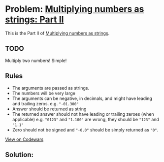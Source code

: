 # Problem: [Multiplying numbers as strings: Part II](https://www.codewars.com/kata/multiplying-numbers-as-strings-part-ii/javascript)

This is the Part II of [Multiplying numbers as strings](https://www.codewars.com/kata/55911ef14065454c75000062).

## TODO
Multiply two numbers! Simple!

## Rules
* The arguments are passed as strings.
* The numbers will be very large
* The arguments can be negative, in decimals, and might have leading and trailing zeros. e.g. ```"-01.300"```
* Answer should be returned as string
* The returned answer should not have leading or trailing zeroes (when applicable) e.g. ```"0123"``` and ```"1.100"``` are wrong, they should be ```"123"``` and ```"1.1"```
* Zero should not be signed and ```"-0.0"``` should be simply returned as ```"0"```.

[View on Codewars](https://www.codewars.com/kata/multiplying-numbers-as-strings-part-ii/javascript)

## Solution:
